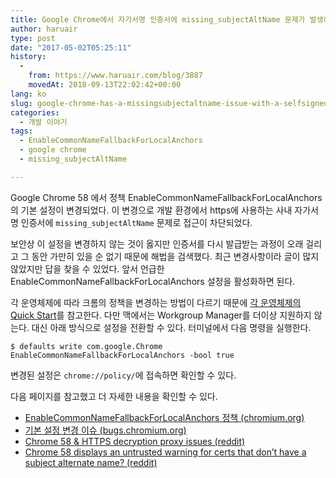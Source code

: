 ```yaml
---
title: Google Chrome에서 자가서명 인증서에 missing_subjectAltName 문제가 발생하는 경우
author: haruair
type: post
date: "2017-05-02T05:25:11"
history:
  - 
    from: https://www.haruair.com/blog/3887
    movedAt: 2018-09-13T22:02:42+00:00
lang: ko
slug: google-chrome-has-a-missingsubjectaltname-issue-with-a-selfsigned-certificate
categories:
  - 개발 이야기
tags:
  - EnableCommonNameFallbackForLocalAnchors
  - google chrome
  - missing_subjectAltName

---
```

Google Chrome 58 에서 정책 EnableCommonNameFallbackForLocalAnchors의 기본 설정이 변경되었다. 이 변경으로 개발 환경에서 https에 사용하는 사내 자가서명 인증서에 `missing_subjectAltName` 문제로 접근이 차단되었다.

보안상 이 설정을 변경하지 않는 것이 옳지만 인증서를 다시 발급받는 과정이 오래 걸리고 그 동안 가만히 있을 순 없기 때문에 해법을 검색했다. 최근 변경사항이라 글이 많지 않았지만 답을 찾을 수 있었다. 앞서 언급한 EnableCommonNameFallbackForLocalAnchors 설정을 활성화하면 된다.

각 운영체제에 따라 크롬의 정책을 변경하는 방법이 다르기 때문에 [각 운영체제의 Quick Start][1]를 참고한다. 다만 맥에서는 Workgroup Manager를 더이상 지원하지 않는다. 대신 아래 방식으로 설정을 전환할 수 있다. 터미널에서 다음 명령을 실행한다.

    $ defaults write com.google.Chrome EnableCommonNameFallbackForLocalAnchors -bool true
    

변경된 설정은 `chrome://policy/`에 접속하면 확인할 수 있다.

다음 페이지를 참고했고 더 자세한 내용을 확인할 수 있다.

  * [EnableCommonNameFallbackForLocalAnchors 정책 (chromium.org)][2]
  * [기본 설정 변경 이슈 (bugs.chromium.org)][3]
  * [Chrome 58 & HTTPS decryption proxy issues (reddit)][4]
  * [Chrome 58 displays an untrusted warning for certs that don&#8217;t have a subject alternate name? (reddit)][5]

 [1]: http://www.chromium.org/administrators
 [2]: https://www.chromium.org/administrators/policy-list-3#EnableCommonNameFallbackForLocalAnchors
 [3]: https://bugs.chromium.org/p/chromium/issues/detail?id=700595&desc=2
 [4]: https://www.reddit.com/r/sysadmin/comments/66hitj/chrome_58_https_decryption_proxy_issues/
 [5]: https://www.reddit.com/r/sysadmin/comments/66clon/chrome_58_displays_an_untrusted_warning_for_certs/